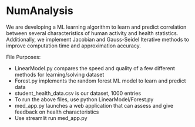 # NumAnalysis

We are developing a ML learning algorithm to learn and predict correlation between several characteristics of human activity and health statistics. Additionally, we implement Jacobian and Gauss-Seidel Iterative methods to improve computation time and approximation accuracy. 

File Purposes:
- LinearModel.py compares the speed and quality of a few different methods for learning/solving dataset
- Forest.py implements the random forest ML model to learn and predict data
- student_health_data.csv is our dataset, 1000 entries
- To run the above files, use python LinearModel/Forest.py 
- med_app.py launches a web application that can assess and give feedback on health characteristics
- Use streamlit run med_app.py

